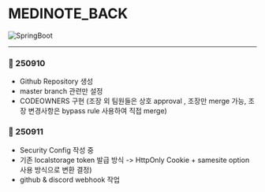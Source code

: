 # MEDINOTE_BACK
![SpringBoot](https://img.shields.io/badge/Spring%20Boot-6DB33F?style=for-the-badge&logo=springboot&logoColor=white)

---
### 📅 250910
- Github Repository 생성
- master branch 관련만 설정
- CODEOWNERS 구현 (조장 외 팀원들은 상호 approval , 조장만 merge 가능, 조장 변경사항은 bypass rule 사용하여 직접 merge)

### 📅 250911
- Security Config 작성 중 
- 기존 localstorage token 발급 방식 -> HttpOnly Cookie + samesite option 사용 방식으로 변환 결정)
- github & discord webhook 작업
